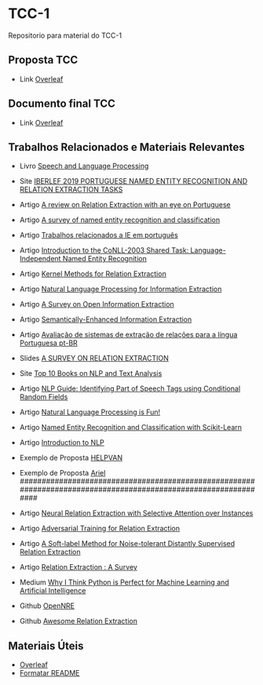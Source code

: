 # TCC-1
Repositorio para material do TCC-1

## Proposta TCC
* Link [Overleaf](https://www.overleaf.com/read/xymdzscpsrms)

## Documento final TCC
* Link [Overleaf](https://pt.overleaf.com/project/5d0bb70de0ce6177f9118053)

## Trabalhos Relacionados e Materiais Relevantes 
* Livro [Speech and Language Processing ](https://web.stanford.edu/~jurafsky/slp3/17.pdf)

* Site [IBERLEF 2019 PORTUGUESE NAMED ENTITY RECOGNITION AND RELATION EXTRACTION TASKS](http://www.inf.pucrs.br/linatural/wordpress/iberlef-2019/)

* Artigo [A review on Relation Extraction with an eye on Portuguese](http://repositorio.pucrs.br/dspace/bitstream/10923/14047/2/A_review_on_Relation_Extraction_with_an_eye_on_Portuguese.pdf)

* Artigo [A survey of named entity recognition and classification](https://cswww.essex.ac.uk/staff/poesio/Teach/807/Readings/nadeau_sekine_2007.pdf)

* Artigo [Trabalhos relacionados a IE em português](https://drive.google.com/drive/folders/1fNbxXoSmBOR3FzTHu8miFAjenWK7f7mZ)

* Artigo [Introduction to the CoNLL-2003 Shared Task:
Language-Independent Named Entity Recognition](https://arxiv.org/pdf/cs/0306050.pdf)

* Artigo [Kernel Methods for Relation Extraction](http://www.jmlr.org/papers/v3/zelenko03a.html)

* Artigo [Natural Language Processing for Information Extraction](https://arxiv.org/pdf/1807.02383.pdf)

* Artigo [A Survey on Open Information Extraction](http://aclweb.org/anthology/C18-1326)

* Artigo [Semantically-Enhanced Information Extraction
 ](https://digitalcommons.calpoly.edu/cgi/viewcontent.cgi?article=1188&context=csse_fac)
 
 * Artigo [Avaliação de sistemas de extração de relações para a língua Portuguesa pt-BR](https://www.academia.edu/36530548/Avalia%C3%A7%C3%A3o_de_sistemas_de_extra%C3%A7%C3%A3o_de_rela%C3%A7%C3%B5es_para_a_l%C3%ADngua_Portuguesa_pt-BR_Evaluation_of_Relation_Extraction_Systems_for_portuguese_language_pt-BR?fbclid=IwAR2Rgb-XsTzqP0yMks4g0qGdBZX4Jtf2omTvZLv2wh3cOmrQu3K0ljtnMAA)

* Slides [A SURVEY ON RELATION EXTRACTION](http://www.cs.cmu.edu/~nbach/papers/A-survey-on-Relation-Extraction-Slides.pdf)

* Site [Top 10 Books on NLP and Text Analysis](https://medium.com/sciforce/top-10-books-on-nlp-and-text-analysis-8393a9fd3f49)

* Artigo [NLP Guide: Identifying Part of Speech Tags using Conditional Random Fields](https://medium.com/analytics-vidhya/pos-tagging-using-conditional-random-fields-92077e5eaa31)

* Artigo [Natural Language Processing is Fun!](https://medium.com/@ageitgey/natural-language-processing-is-fun-9a0bff37854e)

* Artigo [Named Entity Recognition and Classification with Scikit-Learn](https://towardsdatascience.com/named-entity-recognition-and-classification-with-scikit-learn-f05372f07ba2)

* Artigo [Introduction to NLP](https://towardsdatascience.com/introduction-to-nlp-5bff2b2a7170)

* Exemplo de Proposta [HELPVAN](https://drive.google.com/file/d/1MsjNGsmKwc9JCs3PpIUqKrKV1OlN5IAc/view?ts=5b84a648)

* Exemplo de Proposta [Ariel](https://drive.google.com/file/d/18ZDKoENar_ezHumi2G0L2AiPEcER-bxL/view?usp=sharing)
################################################################################################################
* Artigo [Neural Relation Extraction with Selective Attention over Instances](https://www.aclweb.org/anthology/P16-1200)
* Artigo [Adversarial Training for Relation Extraction](https://www.aclweb.org/anthology/D17-1187)
* Artigo [A Soft-label Method for Noise-tolerant Distantly Supervised Relation Extraction](https://aclweb.org/anthology/D17-1189)
* Artigo [Relation Extraction : A Survey](https://arxiv.org/pdf/1712.05191.pdf)
* Medium [Why I Think Python is Perfect for Machine Learning and Artificial Intelligence](https://towardsdatascience.com/8-reasons-why-python-is-good-for-artificial-intelligence-and-machine-learning-4a23f6bed2e6)

* Github [OpenNRE](https://github.com/thunlp/OpenNRE)
* Github [Awesome Relation Extraction](https://github.com/roomylee/awesome-relation-extraction)

## Materiais Úteis
* [Overleaf](https://v2.overleaf.com/)
* [Formatar README](https://help.github.com/articles/basic-writing-and-formatting-syntax/)
